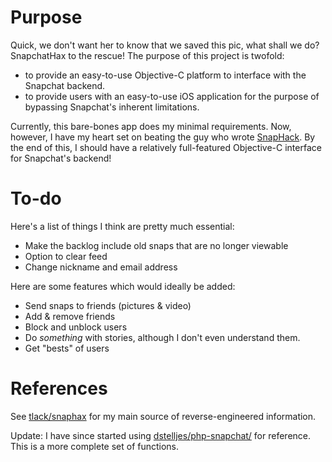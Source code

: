 # Purpose

Quick, we don't want her to know that we saved this pic, what shall we do? SnapchatHax to the rescue! The purpose of this project is twofold:

* to provide an easy-to-use Objective-C platform to interface with the Snapchat backend.
* to provide users with an easy-to-use iOS application for the purpose of bypassing Snapchat's inherent limitations.

Currently, this bare-bones app does my minimal requirements. Now, however, I have my heart set on beating the guy who wrote [SnapHack](https://itunes.apple.com/us/app/snaphack-pro-for-snapchat/id716560946?mt=8&ign-mpt=uo%3D4). By the end of this, I should have a relatively full-featured Objective-C interface for Snapchat's backend!


# To-do

Here's a list of things I think are pretty much essential:

* Make the backlog include old snaps that are no longer viewable
* Option to clear feed
* Change nickname and email address

Here are some features which would ideally be added:

* Send snaps to friends (pictures & video)
* Add & remove friends
* Block and unblock users
* Do *something* with stories, although I don't even understand them.
* Get "bests" of users

# References

See [tlack/snaphax](https://github.com/tlack/snaphax) for my main source of reverse-engineered information.

Update: I have since started using [dstelljes/php-snapchat/](https://github.com/dstelljes/php-snapchat/) for reference. This is a more complete set of functions.